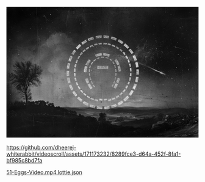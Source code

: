 [![Watch the video](https://raw.githubusercontent.com/dheerej-whiterabbit/videoscroll/main/thumbnail.jpg)](https://raw.githubusercontent.com/dheerej-whiterabbit/videoscroll/main/video/51-Eggs-Video-Optimized.mp4)

https://github.com/dheerej-whiterabbit/videoscroll/assets/171173232/8289fce3-d64a-452f-8fa1-bf985c8bd7fa

[51-Eggs-Video.mp4.lottie.json](https://github.com/dheerej-whiterabbit/videoscroll/files/15499963/51-Eggs-Video.mp4.lottie.json)
